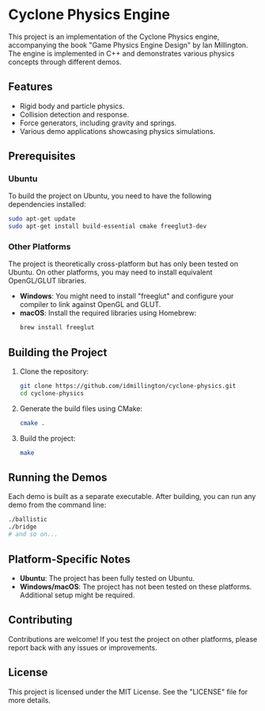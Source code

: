 # Cyclone Physics Engine

This project is an implementation of the Cyclone Physics engine, accompanying the book "Game Physics Engine Design" by Ian Millington. The engine is implemented in C++ and demonstrates various physics concepts through different demos.

## Features

- Rigid body and particle physics.
- Collision detection and response.
- Force generators, including gravity and springs.
- Various demo applications showcasing physics simulations.

## Prerequisites

### Ubuntu

To build the project on Ubuntu, you need to have the following dependencies installed:

```bash
sudo apt-get update
sudo apt-get install build-essential cmake freeglut3-dev
```

### Other Platforms

The project is theoretically cross-platform but has only been tested on Ubuntu. On other platforms, you may need to install equivalent OpenGL/GLUT libraries.

- **Windows**: You might need to install "freeglut" and configure your compiler to link against OpenGL and GLUT.
- **macOS**: Install the required libraries using Homebrew:
  ```bash
  brew install freeglut
  ```

## Building the Project

1. Clone the repository:
    ```bash
    git clone https://github.com/idmillington/cyclone-physics.git
    cd cyclone-physics
    ```

2. Generate the build files using CMake:
    ```bash
    cmake .
    ```

3. Build the project:
    ```bash
    make
    ```

## Running the Demos

Each demo is built as a separate executable. After building, you can run any demo from the command line:

```bash
./ballistic
./bridge
# and so on...
```

## Platform-Specific Notes

- **Ubuntu**: The project has been fully tested on Ubuntu.
- **Windows/macOS**: The project has not been tested on these platforms. Additional setup might be required.

## Contributing

Contributions are welcome! If you test the project on other platforms, please report back with any issues or improvements.

## License

This project is licensed under the MIT License. See the "LICENSE" file for more details.
